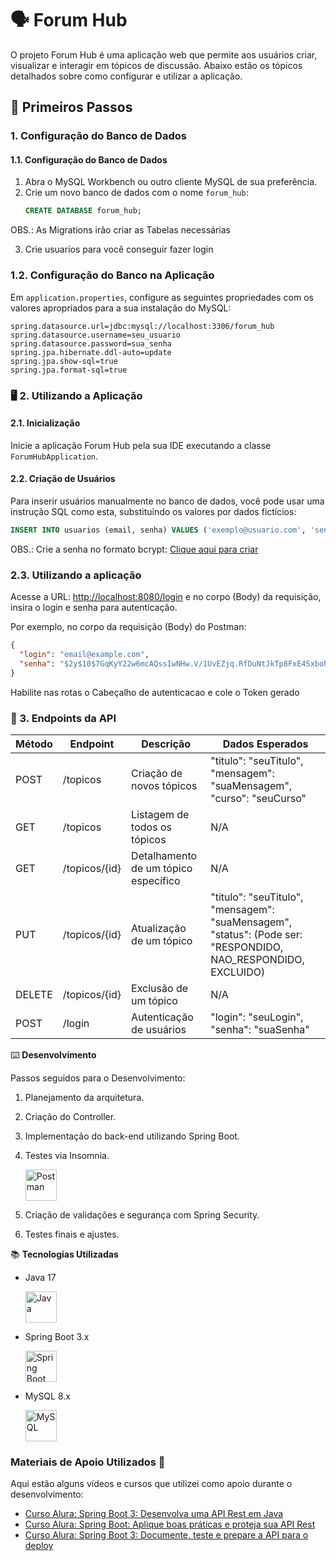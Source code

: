 # 🗣️ Forum Hub

O projeto Forum Hub é uma aplicação web que permite aos usuários criar, visualizar e interagir em tópicos de discussão. Abaixo estão os tópicos detalhados sobre como configurar e utilizar a aplicação.

## 📌 Primeiros Passos

### 1. Configuração do Banco de Dados

#### 1.1. Configuração do Banco de Dados
1. Abra o MySQL Workbench ou outro cliente MySQL de sua preferência.
2. Crie um novo banco de dados com o nome `forum_hub`:
   ```sql
   CREATE DATABASE forum_hub;
OBS.: As Migrations irão criar as Tabelas necessárias


3. Crie usuarios para você conseguir fazer login

### 1.2. Configuração do Banco na Aplicação

Em `application.properties`, configure as seguintes propriedades com os valores apropriados para a sua instalação do MySQL:

```properties
spring.datasource.url=jdbc:mysql://localhost:3306/forum_hub
spring.datasource.username=seu_usuario
spring.datasource.password=sua_senha
spring.jpa.hibernate.ddl-auto=update
spring.jpa.show-sql=true
spring.jpa.format-sql=true
```

### 🖥️ 2. Utilizando a Aplicação

#### 2.1. Inicialização
Inicie a aplicação Forum Hub pela sua IDE executando a classe `ForumHubApplication`.

#### 2.2. Criação de Usuários
Para inserir usuários manualmente no banco de dados, você pode usar uma instrução SQL como esta, substituindo os valores por dados fictícios:

```sql
INSERT INTO usuarios (email, senha) VALUES ('exemplo@usuario.com', 'senha123');
```

OBS.: Crie a senha no formato bcrypt: [Clique aqui para criar](https://bcrypt.online)

### 2.3. Utilizando a aplicação

Acesse a URL: [http://localhost:8080/login](http://localhost:8080/login) e no corpo (Body) da requisição, insira o login e senha para autenticação.

Por exemplo, no corpo da requisição (Body) do Postman:

```json
{
  "login": "email@example.com",
  "senha": "$2y$10$7GqKyY22w6mcAQssIwNHw.V/1UvEZjq.RfDuNtJkTp8FxE4Sxbohe"
}
```

Habilite nas rotas o Cabeçalho de autenticacao e cole o Token gerado

### 📖 3. Endpoints da API

| Método | Endpoint       | Descrição                      | Dados Esperados                                      |
|--------|----------------|--------------------------------|-------------------------------------------------------|
| POST   | /topicos       | Criação de novos tópicos       | "titulo": "seuTitulo", "mensagem": "suaMensagem", "curso": "seuCurso" |
| GET    | /topicos       | Listagem de todos os tópicos   | N/A |
| GET    | /topicos/{id}  | Detalhamento de um tópico específico | N/A |
| PUT    | /topicos/{id}  | Atualização de um tópico       | "titulo": "seuTitulo", "mensagem": "suaMensagem", "status": (Pode ser: "RESPONDIDO, NAO_RESPONDIDO, EXCLUIDO) |
| DELETE | /topicos/{id}  | Exclusão de um tópico          | N/A                         |
| POST   | /login         | Autenticação de usuários       | "login": "seuLogin", "senha": "suaSenha" |

⌨️ **Desenvolvimento**

Passos seguidos para o Desenvolvimento:

1. Planejamento da arquitetura.
   
2. Criação do Controller.
   
3. Implementação do back-end utilizando Spring Boot.
   
4. Testes via Insomnia.
   
   <img src="https://cdn.jsdelivr.net/gh/devicons/devicon/icons/postman/postman-original.svg" alt="Postman" width="50"/>

5. Criação de validações e segurança com Spring Security.
   
6. Testes finais e ajustes.

📚 **Tecnologias Utilizadas**

- Java 17

   <img src="https://cdn.jsdelivr.net/gh/devicons/devicon/icons/java/java-original.svg" alt="Java" width="50"/>

- Spring Boot 3.x

   <img src="https://cdn.jsdelivr.net/gh/devicons/devicon/icons/spring/spring-original.svg" alt="Spring Boot" width="50"/>

- MySQL 8.x

   <img src="https://cdn.jsdelivr.net/gh/devicons/devicon/icons/mysql/mysql-original.svg" alt="MySQL" width="50"/>



### Materiais de Apoio Utilizados 🎥

Aqui estão alguns vídeos e cursos que utilizei como apoio durante o desenvolvimento:

- [Curso Alura: Spring Boot 3: Desenvolva uma API Rest em Java](https://www.alura.com.br/curso-online-spring-boot-api-rest-java)
- [Curso Alura: Spring Boot: Aplique boas práticas e proteja sua API Rest](https://www.alura.com.br/curso-online-spring-boot-seguranca-api-rest)
- [Curso Alura: Spring Boot 3: Documente, teste e prepare a API para o deploy](https://www.alura.com.br/curso-online-spring-boot-documente-teste-deploy)
